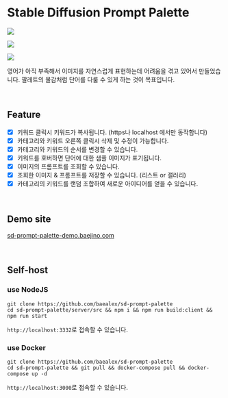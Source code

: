 # Stable Diffusion Prompt Palette

![](https://github.com/baealex/sd-prompt-palette/assets/35596687/e4310657-7520-4f0b-9645-6e8f754a6461)

![](https://github.com/baealex/sd-prompt-palette/assets/35596687/207c4996-a932-4216-b41d-c328a8397a0d)

![](https://github.com/baealex/sd-prompt-palette/assets/35596687/4e1242f3-e4d6-4265-9b46-18d2da6775f1)

영어가 아직 부족해서 이미지를 자연스럽게 표현하는데 어려움을 겪고 있어서 만들었습니다. 팔레트의 물감처럼 단어를 다룰 수 있게 하는 것이 목표입니다.

<br>

## Feature

- [x] 키워드 클릭시 키워드가 복사됩니다. (https나 localhost 에서만 동작합니다)
- [x] 카테고리와 키워드 오른쪽 클릭시 삭제 및 수정이 가능합니다.
- [x] 카테고리와 키워드의 순서를 변경할 수 있습니다.
- [x] 키워드를 호버하면 단어에 대한 샘플 이미지가 표기됩니다.
- [x] 이미지의 프롬프트를 조회할 수 있습니다.
- [x] 조회한 이미지 & 프롬프트를 저장할 수 있습니다. (리스트 or 갤러리)
- [x] 카테고리의 키워드를 랜덤 조합하여 새로운 아이디어를 얻을 수 있습니다.

<br>

## Demo site

[sd-prompt-palette-demo.baejino.com](https://sd-prompt-palette-demo.baejino.com/)

<br>

## Self-host

### use NodeJS

```
git clone https://github.com/baealex/sd-prompt-palette
cd sd-prompt-palette/server/src && npm i && npm run build:client && npm run start
```

`http://localhost:3332`로 접속할 수 있습니다.

### use Docker

```
git clone https://github.com/baealex/sd-prompt-palette
cd sd-prompt-palette && git pull && docker-compose pull && docker-compose up -d
```

`http://localhost:3000`로 접속할 수 있습니다.
